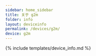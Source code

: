 ```yaml
---
sidebar: home_sidebar
title: 关于 g2m
folder: info
layout: deviceinfo
permalink: /devices/g2m/
device: g2m
---
```

{% include templates/device_info.md %}
